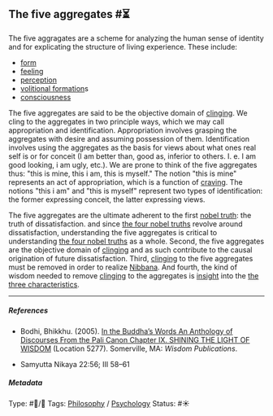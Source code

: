 ## The five aggregates  #⏳

The five aggragates are a scheme for analyzing the human sense of identity and for explicating the structure of living experience. These include:

* [form](Form.md)
* [feeling](Feeling.md)
* [perception](Perception.md)
* [volitional formation](Volitional%20formation.md)s
* [consciousness](Consciousness.md)

The five aggregates are said to be the objective domain of [clinging](Clinging.md). We cling to the aggregates in two principle ways, which we may call appropriation and identification. Appropriation involves grasping the aggregates with desire and assuming possession of them. Identification involves using the aggregates as the basis for views about what ones real self is or for conceit (I am better than, good as, inferior to others. I. e. I am good looking, i am ugly, etc.). We are prone to think of the five aggregates thus: "this is mine, this i am, this is myself." The notion "this is mine" represents an act of appropriation, which is a function of [craving](Craving.md). The notions "this i am" and "this is myself" represent two types of identification: the former expressing conceit, the latter expressing views.

The five aggregates are the ultimate adherent to the first [nobel truth](The%20four%20nobel%20truths.md): the truth of dissatisfaction. and since [the four nobel truths](The%20four%20nobel%20truths.md) revolve around dissatisfaction, understanding the five aggregates is critical to understanding [the four nobel truths](The%20four%20nobel%20truths.md) as a whole. Second, the five aggregates are the objective domain of [clinging](Clinging.md) and as such contribute to the causal origination of future dissatisfaction. Third, [clinging](Clinging.md) to the five aggregates must be removed in order to realize [Nibbana](Nibbana.md). And fourth, the kind of wisdom needed to remove [clinging](Clinging.md) to the aggregates is [insight](Insight.md) into the [the three characteristics](The%20three%20characteristics.md).

---

##### References

* Bodhi, Bhikkhu. (2005). [In the Buddha’s Words An Anthology of Discourses From the Pali Canon Chapter IX. SHINING THE LIGHT OF WISDOM](In%20the%20Buddha%E2%80%99s%20Words%20An%20Anthology%20of%20Discourses%20From%20the%20Pali%20Canon%20Chapter%20IX.%20SHINING%20THE%20LIGHT%20OF%20WISDOM.md) (Location 5277). Somerville, MA: *Wisdom Publications*.

* Samyutta Nikaya 22:56; III 58–61

##### Metadata

Type: #🔵/🔵 
Tags: [Philosophy](Philosophy.md) / [Psychology](Psychology.md) 
Status: #☀️ 

